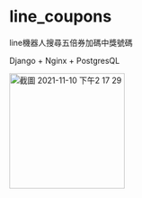 # line_coupons
line機器人搜尋五倍券加碼中獎號碼

Django + Nginx + PostgresQL


<img width="205" alt="截圖 2021-11-10 下午2 17 29" src="https://user-images.githubusercontent.com/48582659/141060266-0537e0dd-2d4d-4bf0-98c4-f482c5b3f558.png">
